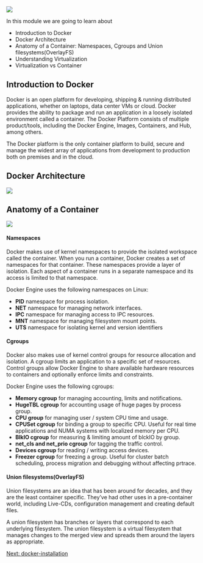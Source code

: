 
<img src="../images/c4logo.png">




In this module we are going to learn about

  * Introduction to Docker
  * Docker Architecture
  * Anatomy of a Container: Namespaces, Cgroups and Union filesystems(OverlayFS)
  * Understanding Virtualization
  * Virtualization vs Container

## Introduction to Docker
Docker is an open platform for developing, shipping & running distributed applications, whether on laptops, data center VMs or cloud. Docker provides the ability to package and run an application in a loosely isolated environment called a container. The Docker Platform consists of multiple product/tools, including the Docker Engine, Images, Containers, and Hub, among others.

The Docker platform is the only container platform to build, secure and manage the widest array of applications from development to production both on premises and in the cloud.


## Docker Architecture

<img src="../images/dockerarchitecture.PNG">


## Anatomy of a Container

<img src="../images/container-anatomy.PNG">

#### Namespaces
Docker makes use of kernel namespaces to provide the isolated workspace called the container. When you run a container, Docker creates a set of namespaces for that container. These namespaces provide a layer of isolation. Each aspect of a container runs in a separate namespace and its access is limited to that namespace.

Docker Engine uses the following namespaces on Linux:

  * **PID** namespace for process isolation.
  * **NET** namespace for managing network interfaces.
  * **IPC** namespace for managing access to IPC resources.
  * **MNT** namespace for managing filesystem mount points.
  * **UTS** namespace for isolating kernel and version identifiers

#### Cgroups
Docker also makes use of kernel control groups for resource allocation and isolation. A cgroup limits an application to a specific set of resources. Control groups allow Docker Engine to share available hardware resources to containers and optionally enforce limits and constraints.

Docker Engine uses the following cgroups:
 * **Memory cgroup** for managing accounting, limits and notifications.
 * **HugeTBL cgroup** for accounting usage of huge pages by process group.
 * **CPU group** for managing user / system CPU time and usage.
 * **CPUSet cgroup** for binding a group to specific CPU. Useful for real time applications and NUMA systems with localized memory per CPU.
 * **BlkIO cgroup** for measuring & limiting amount of blckIO by group.
 * **net_cls and net_prio cgroup** for tagging the traffic control.
 * **Devices cgroup** for reading / writing access devices.
 * **Freezer cgroup** for freezing a group. Useful for cluster batch scheduling, process migration and debugging without affecting prtrace.  


#### Union filesystems(OverlayFS)
Union filesystems are an idea that has been around for decades, and they are the least container specific. They’ve had other uses in a pre-container world, including Live-CDs, configuration management and creating default files. 

A union filesystem has branches or layers that correspond to each underlying filesystem. The union filesystem is a virtual filesystem that manages changes to the merged view and spreads them around the layers as appropriate.



<a href="https://github.com/submah/docker-tutorials/blob/master/docker-installation.md">Next: docker-installation</a>
